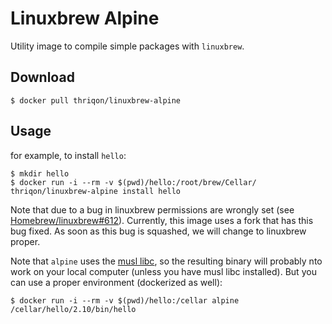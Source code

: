 
Linuxbrew Alpine
================

Utility image to compile simple packages with `linuxbrew`.

Download
--------

    $ docker pull thriqon/linuxbrew-alpine

Usage
-----

for example, to install `hello`:

    $ mkdir hello
    $ docker run -i --rm -v $(pwd)/hello:/root/brew/Cellar/ thriqon/linuxbrew-alpine install hello

Note that due to a bug in linuxbrew permissions are wrongly set (see [Homebrew/linuxbrew#612](https://github.com/Homebrew/linuxbrew/issues/612)). Currently, this image uses a fork that has this bug fixed. As soon as this bug is squashed, we will change to linuxbrew proper.

Note that `alpine` uses the [musl libc](http://www.musl-libc.org/), so the resulting binary
will probably nto work on your local computer (unless you have musl libc installed). But
you can use a proper environment (dockerized as well):

    $ docker run -i --rm -v $(pwd)/hello:/cellar alpine /cellar/hello/2.10/bin/hello

